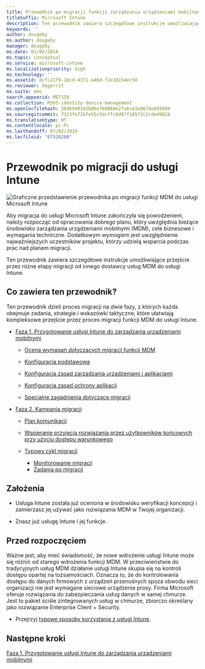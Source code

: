 ```yaml
---
title: Przewodnik po migracji funkcji zarządzania urządzeniami mobilnymi do usługi Intune
titleSuffix: Microsoft Intune
description: Ten przewodnik zawiera szczegółowe instrukcje umożliwiające przejście przez różne etapy migracji od innego dostawcy usług MDM do usługi Microsoft Intune.
keywords: ''
author: dougeby
ms.author: dougeby
manager: dougeby
ms.date: 01/02/2018
ms.topic: conceptual
ms.service: microsoft-intune
ms.localizationpriority: high
ms.technology: ''
ms.assetid: dcfc21f9-1bcd-4371-a46d-f2e18154ec50
ms.reviewer: dagerrit
ms.suite: ems
search.appverid: MET150
ms.collection: M365-identity-device-management
ms.openlocfilehash: 384b940182b86e769868e2fabce3a9674e695094
ms.sourcegitcommit: 7315fe72b7e55c5dcffc6d87f185f3c2cded9028
ms.translationtype: HT
ms.contentlocale: pl-PL
ms.lasthandoff: 07/02/2019
ms.locfileid: "67528280"
---
```

# <a name="intune-migration-guide"></a>Przewodnik po migracji do usługi Intune

![Graficzne przedstawienie przewodnika po migracji funkcji MDM do usługi Microsoft Intune](./media/MDM-migration-guide-art.PNG)

Aby migracja do usługi Microsoft Intune zakończyła się powodzeniem, należy rozpocząć od opracowania dobrego planu, który uwzględnia bieżące środowisko zarządzania urządzeniami mobilnymi (MDM), cele biznesowe i wymagania techniczne. Dodatkowym wymogiem jest uwzględnienie najważniejszych uczestników projektu, którzy udzielą wsparcia podczas prac nad planem migracji.

Ten przewodnik zawiera szczegółowe instrukcje umożliwiające przejście przez różne etapy migracji od innego dostawcy usług MDM do usługi Intune.

## <a name="whats-included-in-this-guide"></a>Co zawiera ten przewodnik?

Ten przewodnik dzieli proces migracji na dwie fazy, z których każda obejmuje zadania, strategie i wskazówki taktyczne, które ułatwiają kompleksowe przejście przez proces migracji funkcji MDM do usługi Intune.

-   [Faza 1. Przygotowanie usługi Intune do zarządzania urządzeniami mobilnymi](migration-guide-prepare.md)

    -   [Ocena wymagań dotyczących migracji funkcji MDM](migration-guide-prepare.md#assess-mdm-requirements)

    -   [Konfiguracja podstawowa](migration-guide-setup.md)

    -   [Konfiguracja zasad zarządzania urządzeniami i aplikacjami](migration-guide-configure-policies.md)

    -   [Konfiguracja zasad ochrony aplikacji](migration-guide-app-protection-policies.md)

    -   [Specjalne zagadnienia dotyczące migracji](migration-guide-considerations.md)

-   [Faza 2. Kampania migracji](migration-guide-campaign.md)

    -   [Plan komunikacji](migration-guide-communication-plan.md)

    -   [Wspieranie przyjęcia rozwiązania przez użytkowników końcowych przy użyciu dostępu warunkowego](migration-guide-drive-adoption.md)

    -   [Typowy cykl migracji](migration-guide-cycle.md)
        -   [Monitorowanie migracji](migration-guide-cycle.md#monitoring-migration)
        -   [Zadania po migracji](migration-guide-cycle.md#post-migration)

## <a name="assumptions"></a>Założenia

-   Usługa Intune została już oceniona w środowisku weryfikacji koncepcji i zamierzasz jej używać jako rozwiązania MDM w Twojej organizacji.

-   Znasz już usługę Intune i jej funkcje.

## <a name="before-you-begin"></a>Przed rozpoczęciem

Ważne jest, aby mieć świadomość, że nowe wdrożenie usługi Intune może się różnić od starego wdrożenia funkcji MDM. W przeciwieństwie do tradycyjnych usług MDM działanie usługi Intune skupia się na kontroli dostępu opartej na tożsamościach. Oznacza to, że do kontrolowania dostępu do danych firmowych z urządzeń przenośnych spoza obwodu sieci organizacji nie jest wymagane sieciowe urządzenie proxy. Firma Microsoft oferuje rozwiązania do zabezpieczania usług danych w samej chmurze. Jest to pakiet ściśle zintegrowanych usług w chmurze, zbiorczo określany jako rozwiązanie Enterprise Client + Security.

-   Przejrzyj [typowe sposoby korzystania z usługi Intune](common-scenarios.md).

## <a name="next-steps"></a>Następne kroki

[Faza 1. Przygotowanie usługi Intune do zarządzania urządzeniami mobilnymi](migration-guide-prepare.md)
